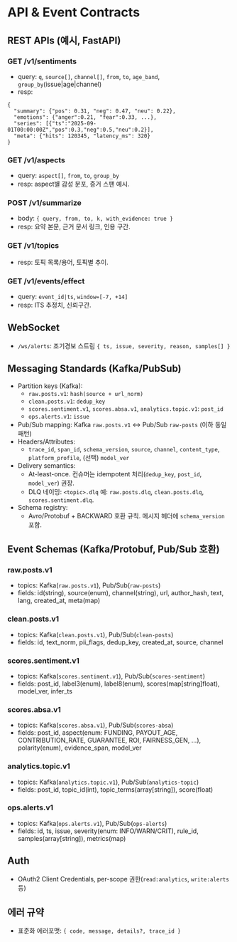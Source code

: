 # API & Event Contracts

## REST APIs (예시, FastAPI)

### GET /v1/sentiments
- query: `q`, `source[]`, `channel[]`, `from`, `to`, `age_band`, `group_by`(issue|age|channel)
- resp:
```
{
  "summary": {"pos": 0.31, "neg": 0.47, "neu": 0.22},
  "emotions": {"anger":0.21, "fear":0.33, ...},
  "series": [{"ts":"2025-09-01T00:00:00Z","pos":0.3,"neg":0.5,"neu":0.2}],
  "meta": {"hits": 120345, "latency_ms": 320}
}
```

### GET /v1/aspects
- query: `aspect[]`, `from`, `to`, `group_by`
- resp: aspect별 감성 분포, 증거 스팬 예시.

### POST /v1/summarize
- body: `{ query, from, to, k, with_evidence: true }`
- resp: 요약 본문, 근거 문서 링크, 인용 구간.

### GET /v1/topics
- resp: 토픽 목록/용어, 토픽별 추이.

### GET /v1/events/effect
- query: `event_id|ts`, `window=[-7, +14]`
- resp: ITS 추정치, 신뢰구간.

## WebSocket
- `/ws/alerts`: 조기경보 스트림 `{ ts, issue, severity, reason, samples[] }`

## Messaging Standards (Kafka/PubSub)
- Partition keys (Kafka):
  - `raw.posts.v1`: `hash(source + url_norm)`
  - `clean.posts.v1`: `dedup_key`
  - `scores.sentiment.v1`, `scores.absa.v1`, `analytics.topic.v1`: `post_id`
  - `ops.alerts.v1`: `issue`
- Pub/Sub mapping: Kafka `raw.posts.v1` ↔ Pub/Sub `raw-posts` (이하 동일 패턴)
- Headers/Attributes:
  - `trace_id`, `span_id`, `schema_version`, `source`, `channel`, `content_type`, `platform_profile`, (선택) `model_ver`
- Delivery semantics:
  - At-least-once. 컨슈머는 idempotent 처리(`dedup_key`, `post_id`, `model_ver`) 권장.
  - DLQ 네이밍: `<topic>.dlq` 예: `raw.posts.dlq`, `clean.posts.dlq`, `scores.sentiment.dlq`.
- Schema registry:
  - Avro/Protobuf + BACKWARD 호환 규칙. 메시지 헤더에 `schema_version` 포함.

## Event Schemas (Kafka/Protobuf, Pub/Sub 호환)

### raw.posts.v1
- topics: Kafka(`raw.posts.v1`), Pub/Sub(`raw-posts`)
- fields: id(string), source(enum), channel(string), url, author_hash, text, lang, created_at, meta(map)

### clean.posts.v1
- topics: Kafka(`clean.posts.v1`), Pub/Sub(`clean-posts`)
- fields: id, text_norm, pii_flags, dedup_key, created_at, source, channel

### scores.sentiment.v1
- topics: Kafka(`scores.sentiment.v1`), Pub/Sub(`scores-sentiment`)
- fields: post_id, label3(enum), label8(enum), scores(map[string]float), model_ver, infer_ts

### scores.absa.v1
- topics: Kafka(`scores.absa.v1`), Pub/Sub(`scores-absa`)
- fields: post_id, aspect(enum: FUNDING, PAYOUT_AGE, CONTRIBUTION_RATE, GUARANTEE, ROI, FAIRNESS_GEN, ...), polarity(enum), evidence_span, model_ver

### analytics.topic.v1
- topics: Kafka(`analytics.topic.v1`), Pub/Sub(`analytics-topic`)
- fields: post_id, topic_id(int), topic_terms(array[string]), score(float)

### ops.alerts.v1
- topics: Kafka(`ops.alerts.v1`), Pub/Sub(`ops-alerts`)
- fields: id, ts, issue, severity(enum: INFO/WARN/CRIT), rule_id, samples(array[string]), metrics(map)

## Auth
- OAuth2 Client Credentials, per-scope 권한(`read:analytics`, `write:alerts` 등)

## 에러 규약
- 표준화 에러포맷: `{ code, message, details?, trace_id }`
